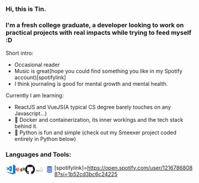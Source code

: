 ### Hi, this is Tin.
### I'm a fresh college graduate, a developer looking to work on practical projects with real impacts while trying to feed myself :D

Short intro:
  - Occasional reader
  - Music is great(hope you could find something you like in my Spotify account)[spotifylink]
  - I think journaling is good for mental growth and mental health.


Currently I am learning:
  - ReactJS and VueJS(A typical CS degree barely touches on any Javascript...)
  - :whale: Docker and containerization, its inner workings and the tech stack behind it.
  - :snake: Python is fun and simple (check out my Smeexer project coded entirely in Python below)


### Languages and Tools:

<img align="left" alt="Visual Studio Code" width="26px" src="https://raw.githubusercontent.com/github/explore/80688e429a7d4ef2fca1e82350fe8e3517d3494d/topics/visual-studio-code/visual-studio-code.png" />
<img align="left" alt="Git" width="26px" src="https://raw.githubusercontent.com/github/explore/80688e429a7d4ef2fca1e82350fe8e3517d3494d/topics/git/git.png" />
<img align="left" alt="GitHub" width="26px" src="https://raw.githubusercontent.com/github/explore/78df643247d429f6cc873026c0622819ad797942/topics/github/github.png" />
<img align="left" alt="MySQL" width="26px" src="https://raw.githubusercontent.com/github/explore/80688e429a7d4ef2fca1e82350fe8e3517d3494d/topics/mysql/mysql.png" />
<img align="left" alt="SQL" width="26px" src="https://raw.githubusercontent.com/github/explore/80688e429a7d4ef2fca1e82350fe8e3517d3494d/topics/sql/sql.png" />


[spotifylink]=https://open.spotify.com/user/12167868088?si=1b52cd3bc6c24225
